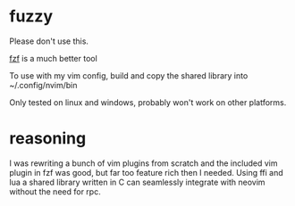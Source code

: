 # fuzzy
Please don't use this.

[fzf](https://github.com/junegunn/fzf) is a much better tool

To use with my vim config, build and copy the shared library into ~/.config/nvim/bin

Only tested on linux and windows, probably won't work on other platforms.

# reasoning
I was rewriting a bunch of vim plugins from scratch and the included vim plugin in fzf
was good, but far too feature rich then I needed. Using ffi and lua a shared library
written in C can seamlessly integrate with neovim without the need for rpc.
